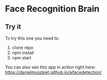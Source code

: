 # Face Recognition Brain

## Try it
To try this one you need to.

1. clone repo
2. npm install
3. npm start

You can also see this app in action right here:
https://danielmuszkiet.github.io/aifacedetection/
